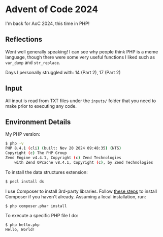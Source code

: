 # Advent of Code 2024

I'm back for AoC 2024, this time in PHP!

## Reflections

Went well generally speaking! I can see why people think PHP is a meme language, though there were some very useful functions I liked such as `var_dump` and `str_replace`.

Days I personally struggled with: 14 (Part 2), 17 (Part 2)

## Input
All input is read from TXT files under the `inputs/` folder that you need to make prior to executing any code.

## Environment Details
My PHP version:
```bash
$ php -v
PHP 8.4.1 (cli) (built: Nov 20 2024 09:48:35) (NTS)
Copyright (c) The PHP Group
Zend Engine v4.4.1, Copyright (c) Zend Technologies
    with Zend OPcache v8.4.1, Copyright (c), by Zend Technologies
```

To install the data structures extension:
```bash
$ pecl install ds
```

I use Composer to install 3rd-party libraries. Follow [these steps](https://getcomposer.org/download/) to install Composer if you haven't already. Assuming a local installation, run:
```
$ php composer.phar install
```

To execute a specific PHP file I do:
```bash
$ php hello.php
Hello, World!
```
